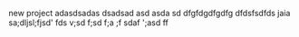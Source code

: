 new project
adasdsadas
dsadsad
asd
asda
sd
dfgfdgdfgdfg
dfdsfsdfds
jaia sa;dljsl;fjsd'
fds
v;sd
f;sd
f;a
;f
sdaf
';asd
ff
